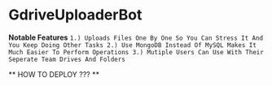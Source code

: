 # GdriveUploaderBot

**Notable Features**
`1.) Uploads Files One By One So You Can Stress It And You Keep Doing Other Tasks
2.) Use MongoDB Instead Of MySQL Makes It Much Easier To Perform Operations
3.) Mutiple Users Can Use With Their Seperate Team Drives And Folders`

** HOW TO DEPLOY ??? **
